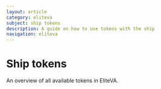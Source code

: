 ```yaml
---
layout: article
category: eliteva
subject: ship tokens
description: A guide on how to use tokens with the ship
navigation: eliteva
---
```


# Ship tokens

An overview of all available tokens in EliteVA.

